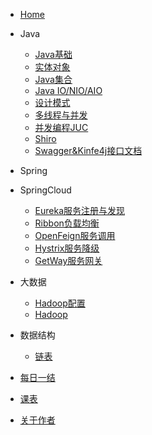 * [<i class="iconfont zhulin-tubiao-"></i>Home](/README)
* <i class="iconfont zhulin-daohang"></i>Java
    * [Java基础](/Java/语法基础)
    * [实体对象](/Java/实体对象(Bean))
    * [Java集合](/Java/集合)
    * [Java IO/NIO/AIO](/Java/IO_Nio_Aio)
    * [设计模式](/Java/设计模式)
    * [多线程与并发](/Java/多线程与并发)
    * [并发编程JUC](/Java/并发编程JUC)
    * [Shiro](/Java/Shiro)
    * [Swagger&Kinfe4j接口文档](/Java/Swagger%26Kinfe4j)
* <i class="iconfont zhulin-bxl-spring-boot"></i>Spring
* <i class="iconfont zhulin-cloud"></i>SpringCloud
    * [Eureka服务注册与发现](/框架/Eureka.md)
    * [Ribbon负载均衡](/框架/Ribbon.md)
    * [OpenFeign服务调用](/框架/OpenFeign.md)
    * [Hystrix服务降级](/框架/Hystrix.md)
    * [GetWay服务网关](/框架/GetWay.md)
* <i class="iconfont zhulin-dashuju"></i>大数据
    * [Hadoop配置](/配置/Hadoop配置)
    * [Hadoop](/大数据/Hadoop)
* <i class="iconfont zhulin-shujujiegou"></i>数据结构
    * [链表](/数据结构与算法/链表)

* [<i class="iconfont zhulin-zongjie"></i>每日一结](/每日一结/README.md)
* [<i class="iconfont zhulin-kebiao1"></i>课表](/课表)
* [<i class="iconfont zhulin-zuozhe"></i>关于作者](/简历.md)